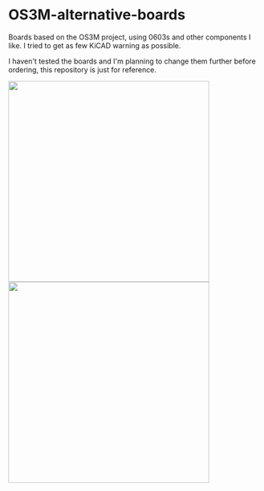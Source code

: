 # OS3M-alternative-boards
Boards based on the OS3M project, using 0603s and other components I like. I tried to get as few KiCAD warning as possible.

I haven't tested the boards and I'm planning to change them further before ordering, this repository is just for reference.

<p float="left">
  <img src="https://github.com/spoter368/os3m-hardware/assets/40174559/96b9311d-126e-466e-9e5c-7d7f7e4e3dae" width="400" />
  <img src="https://github.com/spoter368/os3m-hardware/assets/40174559/fb14af53-7ed5-4406-a291-bb6a7150e8ea" width="400" /> 
</p>
